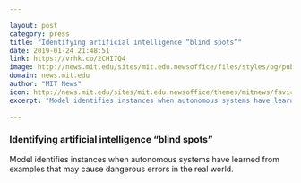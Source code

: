 ```yaml
---

layout: post
category: press
title: "Identifying artificial intelligence “blind spots”"
date: 2019-01-24 21:48:51
link: https://vrhk.co/2CHI7Q4
image: http://news.mit.edu/sites/mit.edu.newsoffice/files/styles/og/public/images/2019/MIT-AI-Blind-Spot.jpg
domain: news.mit.edu
author: "MIT News"
icon: http://news.mit.edu/sites/mit.edu.newsoffice/themes/mitnews/favicon.ico
excerpt: "Model identifies instances when autonomous systems have learned from examples that may cause dangerous errors in the real world."

---
```


### Identifying artificial intelligence “blind spots”

Model identifies instances when autonomous systems have learned from examples that may cause dangerous errors in the real world.